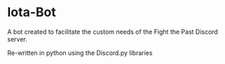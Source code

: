 # Iota-Bot

A bot created to facilitate the custom needs of the Fight the Past Discord server. 

Re-written in python using the Discord.py libraries
 
